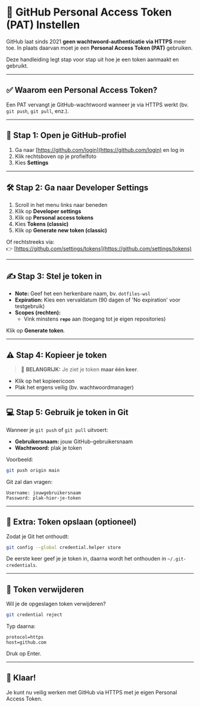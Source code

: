 # 🔐 GitHub Personal Access Token (PAT) Instellen

GitHub laat sinds 2021 **geen wachtwoord-authenticatie via HTTPS** meer toe. In plaats daarvan moet je een **Personal Access Token (PAT)** gebruiken.

Deze handleiding legt stap voor stap uit hoe je een token aanmaakt en gebruikt.

---

## ✅ Waarom een Personal Access Token?

Een PAT vervangt je GitHub-wachtwoord wanneer je via HTTPS werkt (bv. `git push`, `git pull`, enz.).

---

## 🧱 Stap 1: Open je GitHub-profiel

1. Ga naar [https://github.com/login](https://github.com/login) en log in
2. Klik rechtsboven op je profielfoto
3. Kies **Settings**

---

## 🛠️ Stap 2: Ga naar Developer Settings

1. Scroll in het menu links naar beneden
2. Klik op **Developer settings**
3. Klik op **Personal access tokens**  
4. Kies **Tokens (classic)**
5. Klik op **Generate new token (classic)**

Of rechtstreeks via:  
👉 [https://github.com/settings/tokens](https://github.com/settings/tokens)

---

## ✍️ Stap 3: Stel je token in

- **Note:** Geef het een herkenbare naam, bv. `dotfiles-wsl`
- **Expiration:** Kies een vervaldatum (90 dagen of 'No expiration' voor testgebruik)
- **Scopes (rechten):**  
  - Vink minstens **`repo`** aan (toegang tot je eigen repositories)

Klik op **Generate token**.

---

## ⚠️ Stap 4: Kopieer je token

> 🔴 **BELANGRIJK:** Je ziet je token **maar één keer**.

- Klik op het kopieericoon
- Plak het ergens veilig (bv. wachtwoordmanager)

---

## 💻 Stap 5: Gebruik je token in Git

Wanneer je `git push` of `git pull` uitvoert:

- **Gebruikersnaam:** jouw GitHub-gebruikersnaam
- **Wachtwoord:** plak je token

Voorbeeld:
```bash
git push origin main
```
Git zal dan vragen:
```
Username: jouwgebruikersnaam
Password: plak-hier-je-token
```

---

## 🧠 Extra: Token opslaan (optioneel)

Zodat je Git het onthoudt:

```bash
git config --global credential.helper store
```

De eerste keer geef je je token in, daarna wordt het onthouden in `~/.git-credentials`.

---

## 🔀 Token verwijderen

Wil je de opgeslagen token verwijderen?

```bash
git credential reject
```

Typ daarna:
```
protocol=https
host=github.com
```

Druk op Enter.

---

## 🎉 Klaar!

Je kunt nu veilig werken met GitHub via HTTPS met je eigen Personal Access Token.

